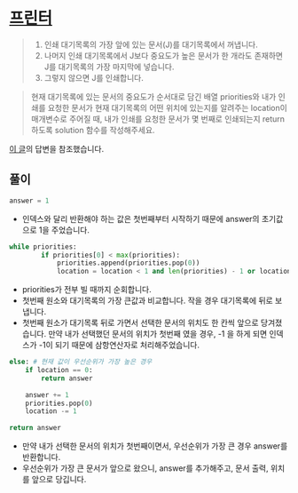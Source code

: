# [프린터](https://programmers.co.kr/learn/courses/30/lessons/42587)
>1. 인쇄 대기목록의 가장 앞에 있는 문서(J)를 대기목록에서 꺼냅니다.
>2. 나머지 인쇄 대기목록에서 J보다 중요도가 높은 문서가 한 개라도 존재하면 J를 대기목록의 가장 마지막에 넣습니다.
>3. 그렇지 않으면 J를 인쇄합니다.

>현재 대기목록에 있는 문서의 중요도가 순서대로 담긴 배열 priorities와 내가 인쇄를 요청한 문서가 현재 대기목록의 어떤 위치에 있는지를 알려주는 location이 매개변수로 주어질 때, 내가 인쇄를 요청한 문서가 몇 번째로 인쇄되는지 return 하도록 solution 함수를 작성해주세요.

[이 글](https://programmers.co.kr/questions/4285)의 답변을 참조했습니다.

## 풀이
```python
answer = 1
```
- 인덱스와 달리 반환해야 하는 값은 첫번째부터 시작하기 때문에 answer의 초기값으로 1을 주었습니다.

```python
while priorities:
        if priorities[0] < max(priorities):
            priorities.append(priorities.pop(0))
            location = location < 1 and len(priorities) - 1 or location - 1
```
- priorities가 전부 빌 때까지 순회합니다.
- 첫번째 원소와 대기목록의 가장 큰값과 비교합니다. 작을 경우 대기목록에 뒤로 보냅니다.
- 첫번째 원소가 대기목록 뒤로 가면서 선택한 문서의 위치도 한 칸씩 앞으로 당겨졌습니다. 만약 내가 선택했던 문서의 위치가 첫번째 였을 경우, -1 을 하게 되면 인덱스가 -1이 되기 때문에 삼항연산자로 처리해주었습니다.

```python
else: # 현재 값이 우선순위가 가장 높은 경우
    if location == 0:
        return answer
            
    answer += 1
    priorities.pop(0)
    location -= 1
    
return answer
```
- 만약 내가 선택한 문서의 위치가 첫번째이면서, 우선순위가 가장 큰 경우 answer를 반환합니다.
- 우선순위가 가장 큰 문서가 앞으로 왔으니, answer를 추가해주고, 문서 출력, 위치를 앞으로 당깁니다.